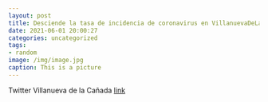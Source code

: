 ```yaml
---
layout: post
title: Desciende la tasa de incidencia de coronavirus en VillanuevaDeLaCañada, pero🙏 no olvidemos que es fundamental seguir tomando t...
date: 2021-06-01 20:00:27
categories: uncategorized
tags:
- random
image: /img/image.jpg
caption: This is a picture
---
```

Twitter Villanueva de la Cañada [link](https://twitter.com/AytoVDLCanada/status/1399765150010380293)
